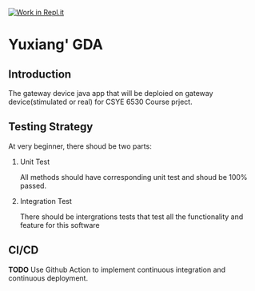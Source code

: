 [![Work in Repl.it](https://classroom.github.com/assets/work-in-replit-14baed9a392b3a25080506f3b7b6d57f295ec2978f6f33ec97e36a161684cbe9.svg)](https://classroom.github.com/online_ide?assignment_repo_id=3118878&assignment_repo_type=AssignmentRepo)
# Yuxiang' GDA

## Introduction

The gateway device java app that will be deploied on gateway device(stimulated or real) for CSYE 6530 Course prject.

## Testing Strategy

  At very beginner, there shoud be two parts:

1. Unit Test
  
    All methods should have corresponding unit test and shoud be 100% passed.

2. Integration Test

    There should be intergrations tests that test all the functionality and feature for this software
  
## CI/CD

**TODO** Use Github Action to implement continuous integration and continuous deployment.
